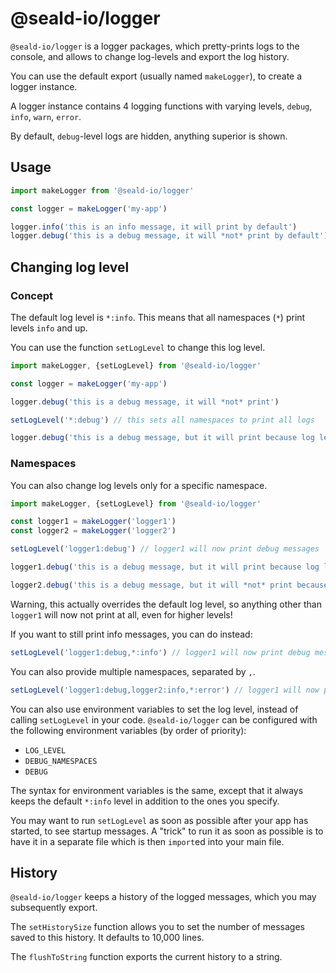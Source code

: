 # @seald-io/logger

`@seald-io/logger` is a logger packages, which pretty-prints logs to the console, and allows to change log-levels and
export the log history.

You can use the default export (usually named `makeLogger`), to create a logger instance.

A logger instance contains 4 logging functions with varying levels, `debug`, `info`, `warn`, `error`.

By default, `debug`-level logs are hidden, anything superior is shown.

## Usage

```javascript
import makeLogger from '@seald-io/logger'

const logger = makeLogger('my-app')

logger.info('this is an info message, it will print by default')
logger.debug('this is a debug message, it will *not* print by default')
```

## Changing log level

### Concept
The default log level is `*:info`. This means that all namespaces (`*`) print levels `info` and up.

You can use the function `setLogLevel` to change this log level.

```javascript
import makeLogger, {setLogLevel} from '@seald-io/logger'

const logger = makeLogger('my-app')

logger.debug('this is a debug message, it will *not* print')

setLogLevel('*:debug') // this sets all namespaces to print all logs

logger.debug('this is a debug message, but it will print because log level was changed')
```

### Namespaces

You can also change log levels only for a specific namespace.

```javascript
import makeLogger, {setLogLevel} from '@seald-io/logger'

const logger1 = makeLogger('logger1')
const logger2 = makeLogger('logger2')

setLogLevel('logger1:debug') // logger1 will now print debug messages

logger1.debug('this is a debug message, but it will print because log level was changed for this logger')

logger2.debug('this is a debug message, but it will *not* print because it is in another namespace')
```

Warning, this actually overrides the default log level, so anything other than `logger1` will now not print at all, even
for higher levels!

If you want to still print info messages, you can do instead:

```javascript
setLogLevel('logger1:debug,*:info') // logger1 will now print debug messages, other loggers will print info
```

You can also provide multiple namespaces, separated by `,`.

```javascript
setLogLevel('logger1:debug,logger2:info,*:error') // logger1 will now print debug messages, logger1 will print info, other loggers will only print errors
```

You can also use environment variables to set the log level, instead of calling `setLogLevel` in your code.
`@seald-io/logger` can be configured with the following environment variables (by order of priority):
- `LOG_LEVEL`
- `DEBUG_NAMESPACES`
- `DEBUG`

The syntax for environment variables is the same, except that it always keeps the default `*:info` level in addition to
the ones you specify.

You may want to run `setLogLevel` as soon as possible after your app has started, to see startup messages. A "trick" to
run it as soon as possible is to have it in a separate file which is then `import`ed into your main file.

## History

`@seald-io/logger` keeps a history of the logged messages, which you may subsequently export.

The `setHistorySize` function allows you to set the number of messages saved to this history. It defaults to 10,000
lines.

The `flushToString` function exports the current history to a string.
